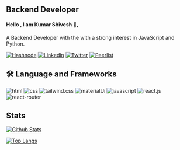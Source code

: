 ## Backend Developer
#### Hello , I am Kumar Shivesh 👋,
 A Backend Developer with the with a strong interest in JavaScript and Python.

[![Hashnode](https://img.shields.io/badge/Hashnode-2962FF?style=for-the-badge&logo=hashnode&logoColor=white)](https://kumarshivesh1.hashnode.dev/) 
[![Linkedin](https://img.shields.io/badge/LinkedIn-0077B5?style=for-the-badge&logo=linkedin&logoColor=white)](https://www.linkedin.com/in/kumarshivesh1)
[![Twitter](https://img.shields.io/badge/Twitter-1DA1F2?style=for-the-badge&logo=twitter&logoColor=white)](https://twitter.com/kumarshivesh1)
[![Peerlist](https://img.shields.io/badge/Peerlist-000000?style=for-the-badge&logo=peerlist&logoColor=white)](https://peerlist.io/kumarshivesh)



## 🛠 Language and Frameworks
![html](https://img.shields.io/badge/HTML5-E34F26?style=for-the-badge&logo=html5&logoColor=white
)
![css](https://img.shields.io/badge/CSS3-1572B6?style=for-the-badge&logo=css3&logoColor=white
)
![tailwind.css](https://img.shields.io/badge/Tailwind_CSS-38B2AC?style=for-the-badge&logo=tailwind-css&logoColor=white
)
![materialUi](https://img.shields.io/badge/Material%20UI-007FFF?style=for-the-badge&logo=mui&logoColor=white
)
![javascript](https://img.shields.io/badge/JavaScript-323330?style=for-the-badge&logo=javascript&logoColor=F7DF1E
)
![react.js](https://img.shields.io/badge/React-20232A?style=for-the-badge&logo=react&logoColor=61DAFB
)
![react-router](https://img.shields.io/badge/React_Router-CA4245?style=for-the-badge&logo=react-router&logoColor=white
)


## Stats 
[![Github Stats](https://github-readme-stats.vercel.app/api?username=kumarshivesh&show_icons=true&theme=tokyonight)](https://github.com/kumarshivesh)

[![Top Langs](https://github-readme-stats.vercel.app/api/top-langs/?username=kumarshivesh&langs_count=6&theme=tokyonight)](https://github.com/kumarshivesh)

